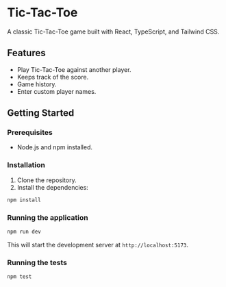 # Tic-Tac-Toe

A classic Tic-Tac-Toe game built with React, TypeScript, and Tailwind CSS.

## Features

*   Play Tic-Tac-Toe against another player.
*   Keeps track of the score.
*   Game history.
*   Enter custom player names.

## Getting Started

### Prerequisites

*   Node.js and npm installed.

### Installation

1.  Clone the repository.
2.  Install the dependencies:

```bash
npm install
```

### Running the application

```bash
npm run dev
```

This will start the development server at `http://localhost:5173`.

### Running the tests

```bash
npm test
```
